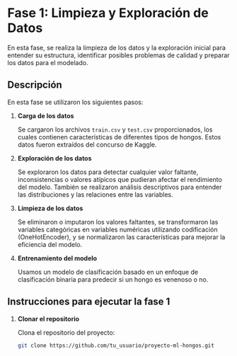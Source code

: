 # Fase 1: Limpieza y Exploración de Datos

En esta fase, se realiza la limpieza de los datos y la exploración inicial para entender su estructura, identificar posibles problemas de calidad y preparar los datos para el modelado.

## Descripción

En esta fase se utilizaron los siguientes pasos:

1. **Carga de los datos**
   
   Se cargaron los archivos `train.csv` y `test.csv` proporcionados, los cuales contienen características de diferentes tipos de hongos. Estos datos fueron extraídos del concurso de Kaggle.

2. **Exploración de los datos**

   Se exploraron los datos para detectar cualquier valor faltante, inconsistencias o valores atípicos que pudieran afectar el rendimiento del modelo. También se realizaron análisis descriptivos para entender las distribuciones y las relaciones entre las variables.

3. **Limpieza de los datos**

   Se eliminaron o imputaron los valores faltantes, se transformaron las variables categóricas en variables numéricas utilizando codificación (OneHotEncoder), y se normalizaron las características para mejorar la eficiencia del modelo.

4. **Entrenamiento del modelo**

   Usamos un modelo de clasificación basado en un enfoque de clasificación binaria para predecir si un hongo es venenoso o no.

## Instrucciones para ejecutar la fase 1

1. **Clonar el repositorio**

   Clona el repositorio del proyecto:

   ```bash
   git clone https://github.com/tu_usuario/proyecto-ml-hongos.git
